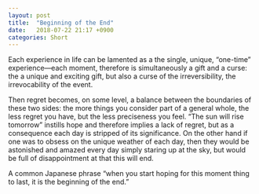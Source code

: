 ```yaml
---
layout: post
title:  "Beginning of the End"
date:   2018-07-22 21:17 +0900
categories: Short
---
```


Each experience in life can be lamented as a the single, unique, “one-time” experience—each moment, therefore is simultaneously a gift and a curse: the a unique and exciting gift, but also a curse of the irreversibility, the irrevocability of the event.

Then regret becomes, on some level, a balance between the boundaries of these two sides: the more things you consider part of a general whole, the less regret you have, but the less preciseness you feel. “The sun will rise tomorrow” instills hope and therefore implies a lack of regret, but as a consequence each day is stripped of its significance. On the other hand if one was to obsess on the unique weather of each day, then they would be astonished and amazed every day simply staring up at the sky, but would be full of disappointment at that this will end.

A common Japanese phrase “when you start hoping for this moment thing to last, it is the beginning of the end.”

